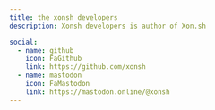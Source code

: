 ```yaml
---
title: the xonsh developers
description: Xonsh developers is author of Xon.sh 

social:
  - name: github
    icon: FaGithub
    link: https://github.com/xonsh
  - name: mastodon
    icon: FaMastodon
    link: https://mastodon.online/@xonsh
---
```

